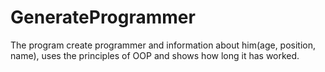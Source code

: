 # GenerateProgrammer
The program create programmer and information about him(age, position, name), uses the principles of OOP and shows how long it has worked. 
